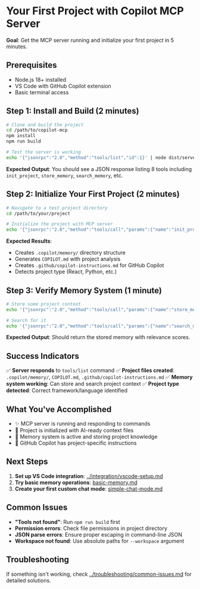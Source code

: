 # Your First Project with Copilot MCP Server

**Goal**: Get the MCP server running and initialize your first project in 5 minutes.

## Prerequisites

- Node.js 18+ installed
- VS Code with GitHub Copilot extension
- Basic terminal access

## Step 1: Install and Build (2 minutes)

```bash
# Clone and build the project
cd /path/to/copilot-mcp
npm install
npm run build

# Test the server is working
echo '{"jsonrpc":"2.0","method":"tools/list","id":1}' | node dist/server/index.js
```

**Expected Output**: You should see a JSON response listing 8 tools including `init_project`, `store_memory`, `search_memory`, etc.

## Step 2: Initialize Your First Project (2 minutes)

```bash
# Navigate to a test project directory
cd /path/to/your/project

# Initialize the project with MCP server
echo '{"jsonrpc":"2.0","method":"tools/call","params":{"name":"init_project","arguments":{"projectPath":"/path/to/your/project"}},"id":1}' | node /path/to/copilot-mcp/dist/server/index.js
```

**Expected Results**:
- Creates `.copilot/memory/` directory structure
- Generates `COPILOT.md` with project analysis
- Creates `.github/copilot-instructions.md` for GitHub Copilot
- Detects project type (React, Python, etc.)

## Step 3: Verify Memory System (1 minute)

```bash
# Store some project context
echo '{"jsonrpc":"2.0","method":"tools/call","params":{"name":"store_memory","arguments":{"key":"project-goal","value":"Building a task management app","layer":"project"}},"id":1}' | node /path/to/copilot-mcp/dist/server/index.js --workspace=/path/to/your/project

# Search for it
echo '{"jsonrpc":"2.0","method":"tools/call","params":{"name":"search_memory","arguments":{"query":"task management","layer":"project"}},"id":1}' | node /path/to/copilot-mcp/dist/server/index.js --workspace=/path/to/your/project
```

**Expected Output**: Should return the stored memory with relevance scores.

## Success Indicators

✅ **Server responds** to `tools/list` command
✅ **Project files created**: `.copilot/memory/`, `COPILOT.md`, `.github/copilot-instructions.md`
✅ **Memory system working**: Can store and search project context
✅ **Project type detected**: Correct framework/language identified

## What You've Accomplished

- ✨ MCP server is running and responding to commands
- 🔧 Project is initialized with AI-ready context files
- 🧠 Memory system is active and storing project knowledge
- 📝 GitHub Copilot has project-specific instructions

## Next Steps

1. **Set up VS Code integration**: [../integration/vscode-setup.md](../integration/vscode-setup.md)
2. **Try basic memory operations**: [basic-memory.md](basic-memory.md)
3. **Create your first custom chat mode**: [simple-chat-mode.md](simple-chat-mode.md)

## Common Issues

- **"Tools not found"**: Run `npm run build` first
- **Permission errors**: Check file permissions in project directory
- **JSON parse errors**: Ensure proper escaping in command-line JSON
- **Workspace not found**: Use absolute paths for `--workspace` argument

## Troubleshooting

If something isn't working, check [../troubleshooting/common-issues.md](../troubleshooting/common-issues.md) for detailed solutions.